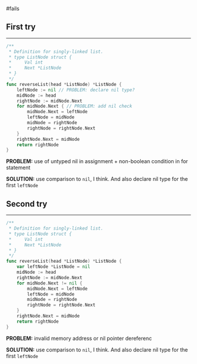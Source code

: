 #fails 
## First try
___
```go
/**
 * Definition for singly-linked list.
 * type ListNode struct {
 *     Val int
 *     Next *ListNode
 * }
 */
func reverseList(head *ListNode) *ListNode {
    leftNode := nil // PROBLEM: declare nil type?
    midNode := head
    rightNode := midNode.Next
    for midNode.Next { // PROBLEM: add nil check
        midNode.Next = leftNode
        leftNode = midNode
        midNode = rightNode
        rightNode = rightNode.Next
    }
    rightNode.Next = midNode
    return rightNode
}
```

**PROBLEM:** use of untyped nil in assignment + non-boolean condition in for statement

**SOLUTION:** use comparison to `nil`, I think. And also declare nil type for the first `leftNode`



## Second try
____
```go
/**
 * Definition for singly-linked list.
 * type ListNode struct {
 *     Val int
 *     Next *ListNode
 * }
 */
func reverseList(head *ListNode) *ListNode {
    var leftNode *ListNode = nil
    midNode := head
    rightNode := midNode.Next
    for midNode.Next != nil {
        midNode.Next = leftNode
        leftNode = midNode
        midNode = rightNode
        rightNode = rightNode.Next
    }
    rightNode.Next = midNode
    return rightNode
}


```

**PROBLEM:** invalid memory address or nil pointer dereferenc

**SOLUTION:** use comparison to `nil`, I think. And also declare nil type for the first `leftNode`








